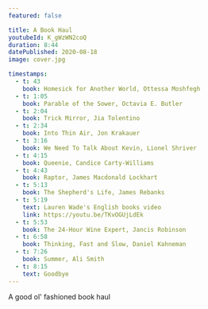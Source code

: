 ```yaml
---
featured: false

title: A Book Haul
youtubeId: K_gWzWN2coQ
duration: 8:44
datePublished: 2020-08-18
image: cover.jpg

timestamps:
  - t: 43
    book: Homesick for Another World, Ottessa Moshfegh
  - t: 1:05
    book: Parable of the Sower, Octavia E. Butler
  - t: 2:04
    book: Trick Mirror, Jia Tolentino
  - t: 2:34
    book: Into Thin Air, Jon Krakauer
  - t: 3:16
    book: We Need To Talk About Kevin, Lionel Shriver
  - t: 4:15
    book: Queenie, Candice Carty-Williams
  - t: 4:43
    book: Raptor, James Macdonald Lockhart
  - t: 5:13
    book: The Shepherd's Life, James Rebanks
  - t: 5:19
    text: Lauren Wade's English books video
    link: https://youtu.be/TKvOGUjLdEk
  - t: 5:53
    book: The 24-Hour Wine Expert, Jancis Robinson
  - t: 6:58
    book: Thinking, Fast and Slow, Daniel Kahneman
  - t: 7:26
    book: Summer, Ali Smith
  - t: 8:15
    text: Goodbye
---
```


A good ol' fashioned book haul
